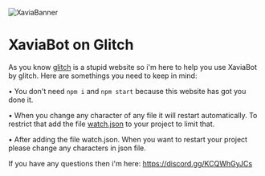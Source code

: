 ![XaviaBanner](https://i.ibb.co/K0ZSt89/XaviaFCB.png)

# XaviaBot on Glitch

As you know [glitch](https://www.glitch.com) is a stupid website so i'm here to help you use XaviaBot by glitch. Here are somethings you need to keep in mind:


• You don't need ```npm i``` and ```npm start``` because this website has got you done it.

• When you change any character of any file it will restart automatically. To restrict that add the file [watch.json](https://github.com/MintDaL/Xavia/blob/main/watch.json) to your project to limit that.

• After adding the file watch.json. When you want to restart your project please change any characters in json file.


If you have any questions then i'm here: https://discord.gg/KCQWhGyJCs 
